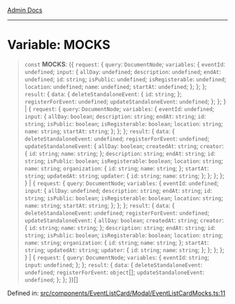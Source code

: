 [Admin Docs](/)

***

# Variable: MOCKS

> `const` **MOCKS**: (\{ `request`: \{ `query`: `DocumentNode`; `variables`: \{ `eventId`: `undefined`; `input`: \{ `allDay`: `undefined`; `description`: `undefined`; `endAt`: `undefined`; `id`: `string`; `isPublic`: `undefined`; `isRegisterable`: `undefined`; `location`: `undefined`; `name`: `undefined`; `startAt`: `undefined`; \}; \}; \}; `result`: \{ `data`: \{ `deleteStandaloneEvent`: \{ `id`: `string`; \}; `registerForEvent`: `undefined`; `updateStandaloneEvent`: `undefined`; \}; \}; \} \| \{ `request`: \{ `query`: `DocumentNode`; `variables`: \{ `eventId`: `undefined`; `input`: \{ `allDay`: `boolean`; `description`: `string`; `endAt`: `string`; `id`: `string`; `isPublic`: `boolean`; `isRegisterable`: `boolean`; `location`: `string`; `name`: `string`; `startAt`: `string`; \}; \}; \}; `result`: \{ `data`: \{ `deleteStandaloneEvent`: `undefined`; `registerForEvent`: `undefined`; `updateStandaloneEvent`: \{ `allDay`: `boolean`; `createdAt`: `string`; `creator`: \{ `id`: `string`; `name`: `string`; \}; `description`: `string`; `endAt`: `string`; `id`: `string`; `isPublic`: `boolean`; `isRegisterable`: `boolean`; `location`: `string`; `name`: `string`; `organization`: \{ `id`: `string`; `name`: `string`; \}; `startAt`: `string`; `updatedAt`: `string`; `updater`: \{ `id`: `string`; `name`: `string`; \}; \}; \}; \}; \} \| \{ `request`: \{ `query`: `DocumentNode`; `variables`: \{ `eventId`: `undefined`; `input`: \{ `allDay`: `undefined`; `description`: `string`; `endAt`: `string`; `id`: `string`; `isPublic`: `boolean`; `isRegisterable`: `boolean`; `location`: `string`; `name`: `string`; `startAt`: `string`; \}; \}; \}; `result`: \{ `data`: \{ `deleteStandaloneEvent`: `undefined`; `registerForEvent`: `undefined`; `updateStandaloneEvent`: \{ `allDay`: `boolean`; `createdAt`: `string`; `creator`: \{ `id`: `string`; `name`: `string`; \}; `description`: `string`; `endAt`: `string`; `id`: `string`; `isPublic`: `boolean`; `isRegisterable`: `boolean`; `location`: `string`; `name`: `string`; `organization`: \{ `id`: `string`; `name`: `string`; \}; `startAt`: `string`; `updatedAt`: `string`; `updater`: \{ `id`: `string`; `name`: `string`; \}; \}; \}; \}; \} \| \{ `request`: \{ `query`: `DocumentNode`; `variables`: \{ `eventId`: `string`; `input`: `undefined`; \}; \}; `result`: \{ `data`: \{ `deleteStandaloneEvent`: `undefined`; `registerForEvent`: `object`[]; `updateStandaloneEvent`: `undefined`; \}; \}; \})[]

Defined in: [src/components/EventListCard/Modal/EventListCardMocks.ts:11](https://github.com/PalisadoesFoundation/talawa-admin/blob/main/src/components/EventListCard/Modal/EventListCardMocks.ts#L11)
